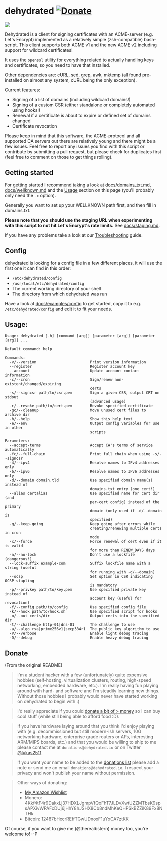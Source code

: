 # dehydrated [![Donate](https://img.shields.io/badge/Donate-PayPal-green.svg)](https://www.paypal.com/cgi-bin/webscr?cmd=_s-xclick&hosted_button_id=23P9DSJBTY7C8)

![](docs/logo.jpg)

Dehydrated is a client for signing certificates with an ACME-server (e.g. Let's Encrypt) implemented as a relatively simple (zsh-compatible) bash-script.
This client supports both ACME v1 and the new ACME v2 including support for wildcard certificates!

It uses the `openssl` utility for everything related to actually handling keys and certificates, so you need to have that installed.

Other dependencies are: cURL, sed, grep, awk, mktemp (all found pre-installed on almost any system, cURL being the only exception).

Current features:
- Signing of a list of domains (including wildcard domains!)
- Signing of a custom CSR (either standalone or completely automated using hooks!)
- Renewal if a certificate is about to expire or defined set of domains changed
- Certificate revocation

Please keep in mind that this software, the ACME-protocol and all supported CA servers out there are relatively young and there might be a few issues. Feel free to report any issues you find with this script or contribute by submitting a pull request,
but please check for duplicates first (feel free to comment on those to get things rolling).

## Getting started

For getting started I recommend taking a look at [docs/domains_txt.md](docs/domains_txt.md), [docs/wellknown.md](docs/wellknown.md) and the [Usage](#usage) section on this page (you'll probably only need the `-c` option).

Generally you want to set up your WELLKNOWN path first, and then fill in domains.txt.

**Please note that you should use the staging URL when experimenting with this script to not hit Let's Encrypt's rate limits.** See [docs/staging.md](docs/staging.md).

If you have any problems take a look at our [Troubleshooting](docs/troubleshooting.md) guide.

## Config

dehydrated is looking for a config file in a few different places, it will use the first one it can find in this order:

- `/etc/dehydrated/config`
- `/usr/local/etc/dehydrated/config`
- The current working directory of your shell
- The directory from which dehydrated was run

Have a look at [docs/examples/config](docs/examples/config) to get started, copy it to e.g. `/etc/dehydrated/config`
and edit it to fit your needs.

## Usage:

```text
Usage: dehydrated [-h] [command [arg]] [parameter [arg]] [parameter [arg]] ...

Default command: help

Commands:
  -v/--version                        Print version information
  --register                          Register account key
  --account                           Update account contact information
  -c/--cron                           Sign/renew non-existent/changed/expiring
                                      certs
  -s/--signcsr path/to/csr.pem        Sign a given CSR, output CRT on stdout
                                      (advanced usage)
  -r/--revoke path/to/cert.pem        Revoke specified certificate
  -gc/--cleanup                       Move unused cert files to archive dir
  -h/--help                           Show this help text
  -e/--env                            Output config variables for use in other
                                      scripts

Parameters:
  --accept-terms                      Accept CA's terms of service automatically
  -fc/--full-chain                    Print full chain when using -s/--signcsr
  -4/--ipv4                           Resolve names to IPv4 addresses only
  -6/--ipv6                           Resolve names to IPv6 addresses only
  -d/--domain domain.tld              Use specified domain name(s) instead of
                                      domains.txt entry (one cert!)
  --alias certalias                   Use specified name for cert dir (and
                                      per-cert config) instead of the primary
                                      domain (only used if -d/--domain is
                                      specified)
  -g/--keep-going                     Keep going after errors while
                                      creating/renewing multiple certs in cron
                                      mode
  -x/--force                          Force renewal of cert even if it is valid
                                      for more than RENEW_DAYS days
  -n/--no-lock                        Don't use a lockfile (dangerous!)
  --lock-suffix example-com           Suffix lockfile name with a string (useful
                                      for running with -d/--domain)
  --ocsp                              Set option in CSR indicating OCSP stapling
                                      is mandatory
  -p/--privkey path/to/key.pem        Use specified private key instead of
                                      account key (useful for revocation)
  -f/--config path/to/config          Use specified config file
  -k/--hook path/to/hook.sh           Use specified script for hooks
  -o/--out certs/dir                  Output certs into the specified dir
  -t/--challenge http-01|dns-01       The challenge to use
  -a/--algo rsa|prime256v1|secp384r1  The public key algorithm to use
  -V/--verbose                        Enable light debug tracing
  -D/--debug                          Enable heavy debug tracing
```

## Donate

(From the original README)

> I'm a student hacker with a few (unfortunately) quite expensive hobbies
> (self-hosting, virtualization clusters, routing, high-speed networking,
> embedded hardware, etc.).  I'm really having fun playing around with hard-
> and software and I'm steadily learning new things.  Without those hobbies
> I probably would never have started working on dehydrated to begin with :)

> I'd really appreciate if you could [donate a bit of > money](https://www.paypal.com/cgi-bin/webscr?cmd=_s-xclick&hosted_button_id=23P9DSJBTY7C8)
> so I can buy cool stuff (while still being able to afford food :D).  

> If you have hardware laying around that you think I'd enjoy playing with
> (e.g. decommissioned but still modern-ish servers, 10G networking
> hardware, enterprise grade routers or APs, interesting ARM/MIPS boards,
> etc.) and that you would be willing to ship to me please contact me at
> `donations@dehydrated.io` or on Twitter
> [@lukas2511](https://twitter.com/lukas2511).

> If you want your name to be added to the [donations
> list](https://dehydrated.io/donations.html) please add a note or send me
> an email `donations@dehydrated.io`. I respect your privacy and won't
> publish your name without permission.

> Other ways of donating:
>  - [My Amazon Wishlist](http://www.amazon.de/registry/wishlist/1TUCFJK35IO4Q)
>  - Monero: 4Kkf4tF4r9DakxLj37HDXLJgmpVfQoFhT7JLDvXwtUZZMTbsK9spsAPXivWPAFcDUj6jHhY8hJSHX8Cb8ndMhKeQHPSkBZZiK89Fx8NTHk
>  - Bitcoin: 12487bHxcrREffTGwUDnoxF1uYxCA7ztKK

Of course, if you want to give me (@therealbstern) money too, you're welcome
to!  :-P
